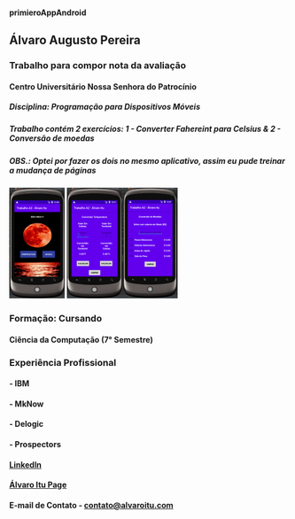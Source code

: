 #### primieroAppAndroid
## Álvaro Augusto Pereira

### Trabalho para compor nota da avaliação
#### Centro Universitário Nossa Senhora do Patrocínio
##### Disciplina: Programação para Dispositivos Móveis
##### Trabalho contém 2 exercícios: 1 - Converter Fahereint para Celsius & 2 - Conversão de moedas
##### OBS.: Optei por fazer os dois no mesmo aplicativo, assim eu pude treinar a mudança de páginas

<img src="https://github.com/alvaroitu/primeiroAppAndroid/blob/master/imagens/1_appTelaPrincipal.PNG" width="100">     <img src="https://github.com/alvaroitu/primeiroAppAndroid/blob/master/imagens/2_appTelaTemperatura.PNG" width="100"><img src="https://github.com/alvaroitu/primeiroAppAndroid/blob/master/imagens/3_appTelaMoeda.PNG" width="100">


### Formação: Cursando
#### Ciência da Computação (7° Semestre)

### Experiência Profissional
#### - IBM
#### - MkNow
#### - Delogic
#### - Prospectors

#### [LinkedIn](https://www.linkedin.com/in/alvaro-augusto-pereira)

#### [Álvaro Itu Page](https://alvaroitu.github.io/)

#### E-mail de Contato - contato@alvaroitu.com





